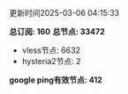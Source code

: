 更新时间2025-03-06 04:15:33

**总订阅: 160**
**总节点: 33472**
- vless节点: 6632
- hysteria2节点: 2

**google ping有效节点: 412**
